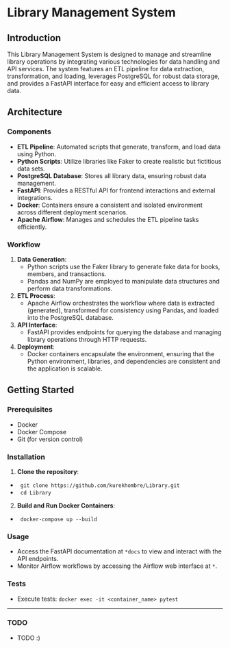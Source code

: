 # Library Management System

## Introduction

This Library Management System is designed to manage and streamline library operations by integrating various technologies for data handling and API services. The system features an ETL pipeline for data extraction, transformation, and loading, leverages PostgreSQL for robust data storage, and provides a FastAPI interface for easy and efficient access to library data.

## Architecture

### Components

- **ETL Pipeline**: Automated scripts that generate, transform, and load data using Python.
- **Python Scripts**: Utilize libraries like Faker to create realistic but fictitious data sets.
- **PostgreSQL Database**: Stores all library data, ensuring robust data management.
- **FastAPI**: Provides a RESTful API for frontend interactions and external integrations.
- **Docker**: Containers ensure a consistent and isolated environment across different deployment scenarios.
- **Apache Airflow**: Manages and schedules the ETL pipeline tasks efficiently.

### Workflow

1. **Data Generation**:
   - Python scripts use the Faker library to generate fake data for books, members, and transactions.
   - Pandas and NumPy are employed to manipulate data structures and perform data transformations.
2. **ETL Process**:
   - Apache Airflow orchestrates the workflow where data is extracted (generated), transformed for consistency using Pandas, and loaded into the PostgreSQL database.
3. **API Interface**:
   - FastAPI provides endpoints for querying the database and managing library operations through HTTP requests.
4. **Deployment**:
   - Docker containers encapsulate the environment, ensuring that the Python environment, libraries, and dependencies are consistent and the application is scalable.

## Getting Started

### Prerequisites

- Docker
- Docker Compose
- Git (for version control)

### Installation

1. **Clone the repository**:
- ` git clone https://github.com/kurekhombre/Library.git`
- ` cd Library`
2. **Build and Run Docker Containers**:
- ` docker-compose up --build`


### Usage

- Access the FastAPI documentation at `*docs` to view and interact with the API endpoints.
- Monitor Airflow workflows by accessing the Airflow web interface at `*`.

###  Tests
- Execute tests:
`docker exec -it <container_name> pytest`
___
### TODO
- TODO :)



